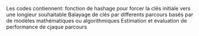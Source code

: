 Les codes contiennent:
fonction de hashage pour forcer la clés initiale vers une longieur souhaitable
Balayage de clés par differents parcours basés par de modèles mathématiques ou algorithmiques
Estimation et évaluation de performance de cjaque parcours
